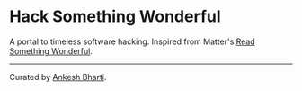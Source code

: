 # Hack Something Wonderful

A portal to timeless software hacking. Inspired from Matter's [Read Something Wonderful](https://readsomethingwonderful.com/).

  ---
  Curated by [Ankesh Bharti](https://ankeshbharti.com/).
